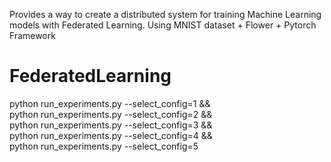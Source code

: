 Provides a way to create a distributed system for training Machine Learning models with Federated Learning.
Using MNIST dataset + Flower + Pytorch Framework

# FederatedLearning
python run_experiments.py --select_config=1 && \
python run_experiments.py --select_config=2 && \
python run_experiments.py --select_config=3 && \
python run_experiments.py --select_config=4 && \
python run_experiments.py --select_config=5
